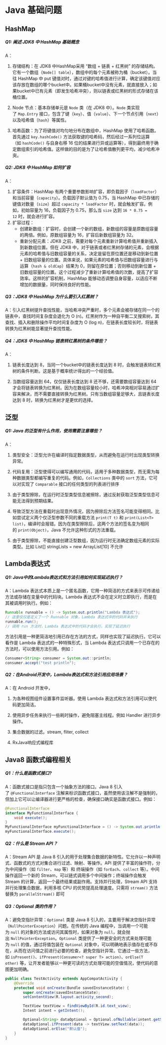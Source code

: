 # Java 基础问题

## HashMap

##### Q1: 阐述 JDK8 中 HashMap 基础概念

A：

1. 存储结构：在 JDK8 中HashMap采用 “数组 + 链表 + 红黑树” 的存储结构。它有一个数组（`Node[] table`），数组中的每个元素被称为桶（bucket）。当往 HashMap 中 put 键值对时，通过对键的哈希值进行计算，确定该键值对应该存放在数组的哪个bucket中。如果桶bucket中没有元素，就直接放入；如果bucket中已有元素（即发生哈希冲突），则以链表或红黑树的形式存储在该桶位置。

2. Node 节点：基本存储单元是 `Node` 类（在 JDK8 中）。`Node` 类实现了 `Map.Entry` 接口，包含了键（`key`）、值（`value`）、下一个节点引用（`next`）以及哈希值（`hash`）等属性。

3. 哈希函数：为了将键值对均匀地分布在数组中，HashMap 使用了哈希函数。首先通过 `key.hashCode()` 方法获取键的哈希码，然后经过一系列位运算（如 `hashCode()` 与自身右移 16 位的结果进行异或运算等），得到最终用于确定数组索引的哈希值。这样做的目的是为了让哈希值散列更平均，减少哈希冲突。

##### Q2: JDK8 中 HashMap 如何扩容

A：

1. 扩容条件：HashMap 有两个重要参数影响扩容，即负载因子（`loadFactor`）和当前容量（`capacity`）。负载因子默认值为 0.75，当 HashMap 中已存储的键值对数量（`size`）超过 `capacity * loadFactor` 时，就会触发扩容。例如，初始容量为 16，负载因子为 0.75，那么当 `size` 达到 `16 * 0.75 = 12` 时，就会进行扩容。
2. 扩容过程：
   - 创建新数组：扩容时，会创建一个新的数组，新数组的容量是原数组容量的两倍。例如，原数组容量为 16，扩容后新数组容量为 32。
   - 重新分配元素：JDK8 之前，需要对每个元素重新计算哈希值并重新插入到新数组位置。但在 JDK8 中，对于链表或者红黑树存储的元素，会根据元素的哈希值与旧数组容量的关系，决定是留在原位置还是移动到新位置 + 旧数组容量的位置。具体来说，如果元素的哈希值与旧数组容量进行与运算（`hash & oldCap`）结果为 0，则留在原位置；否则移动到新位置 + 旧数组容量的位置。这个过程减少了重新计算哈希值的次数，提高了扩容效率。这样的扩容机制，HashMap 能够动态调整自身容量，以适应不断增加的数据量，同时保持良好的性能。

##### Q3：JDK8 中 HashMap 为什么要引入红黑树？

A：引入红黑树提升查找性能，当哈希冲突严重时，多个元素会被存储在同一个的链表中，查找时间复杂度会退化为 O (n)。红黑树作为一种自平衡二叉搜索树，其查找、插入和删除操作平均时间复杂度为 O (log n)，在链表长度较长时，将链表转换为红黑树能显著提升查找性能。

##### Q4：JDK8 中 HashMap 链表转红黑树的条件哪些？

A：

1. 链表长度达到 8，当同一个bucket中的链表长度达到 8 时，会触发链表转红黑树的条件判断。这是基于概率统计得出的一个经验值。

2. 当数组容量达到 64，仅仅链表长度达到 8 还不够，还需要数组容量达到 64 才会将链表转换为红黑树。因为在数组容量较小时，哈希冲突相对容易通过扩容来解决，而不需要直接转换为红黑树。只有当数组容量足够大，且链表长度达到 8 时，转换为红黑树才是更优的选择。

## 泛型

##### Q1: Java 的泛型有什么作用，使用需要注意哪些？

A：

1. 类型安全：泛型允许在编译时指定数据类型，从而避免在运行时出现类型转换异常。

2. 代码复用：泛型使得可以编写通用的代码，适用于多种数据类型，而无需为每种数据类型都编写重复的代码。例如，`Collections` 类中的 `sort` 方法，它可以对实现了 `Comparable` 接口的任何类型的列表进行排序

3. 由于类型擦除，在运行时泛型类型信息被擦除，通过反射获取泛型类型信息可能无法得到预期结果。

4. 导致泛型方法在重载时出现意外情况，因为擦除后方法签名可能变得相同。比如尝试定义两个仅泛型参数不同的重载方法 `print(T t)` 和 `print(List<T> list)`，编译时会报错。因为在类型擦除后，这两个方法的签名变为相同的 `print(Object)`，Java 不允许这种形式的方法重载。

5. 由于类型擦除，不能直接创建泛型数组，因为运行时无法确定数组元素的实际类型。比如 List[] stringLists = new ArrayList[10] 不允许

## Lambda表达式

##### Q1: Java中的Lambda表达式和方法引用如何实现延迟执行？

A：Lambda 表达式本质上是一个匿名函数，它用一种简洁的方式来表示可传递给方法或存储在变量中的代码块。Lambda 表达式不会在定义时立即执行，而是在其被调用时执行。例如：

```java
Runnable runnable = () -> System.out.println("Lambda 表达式");
// 这里仅仅是定义了一个 Runnable 对象，Lambda 表达式中的代码并未执行
runnable.run(); 
// 调用 run 方法时，Lambda 表达式中的代码才会执行，实现了延迟执行
```

方法引用是一种更简洁地引用已存在方法的方式，同样也实现了延迟执行。它可以看作是 Lambda 表达式的一种特殊形式，当 Lambda 表达式只调用一个已存在的方法时，可以使用方法引用。例如：

```java
Consumer<String> consumer = System.out::println;  
consumer.accept("test println");
```

##### Q2：在Android开发中，Lambda表达式和方法引用应用场景？

A：在 Android 开发中，

1. 为各种视图组件设置事件监听器。使用 Lambda 表达式和方法引用可以使代码更加简洁。

2. 使用异步任务来执行一些耗时操作，避免阻塞主线程。例如 Handler 进行异步操作。

3. 集合数据的过滤。stream, fliter, collect

4. RxJava响应式编程库

## Java8 函数式编程相关

##### Q1：什么是函数式接口?

A：函数式接口是指只包含一个抽象方法的接口。Java 8 引入了 `@FunctionalInterface` 注解来标识函数式接口，虽然使用该注解不是强制的，但加上它可以让编译器进行更严格的检查，确保接口确实是函数式接口。例如：

```java
@FunctionalInterface
interface MyFunctionalInterface {
    void execute();
}
MyFunctionalInterface myFunctionalInterface = () -> System.out.println("Lambda 实现函数式接口");
myFunctionalInterface.execute();
```

##### Q2：什么是 Stream API？

A：Stream API 是 Java 8 引入的用于处理集合数据的新特性。它允许以一种声明式、函数式的方式对集合进行过滤、映射、等操作。API 提供了丰富的操作符，分为中间操作（如 `filter`、`map` 等）和 终端操作（如 `forEach`、`collect` 等）。中间操作返回一个新的 Stream，可以链式调用多个中间操作；终端操作会触发 Stream 的计算，返回一个最终结果或副作用。支持并行处理，Stream API 支持并行处理集合数据，利用多核 CPU 的优势提高处理速度。只需将 `stream()` 方法替换为 `parallelStream()` 即可

##### Q3：Optional 类的作用？

A：避免空指针异常：`Optional` 类是 Java 8 引入的，主要用于解决空指针异常（`NullPointerException`）问题。在传统的 Java 编程中，当调用一个可能为 `null` 的对象的方法或访问其属性时，如果对象为 `null`，就会抛出 `NullPointerException`。`Optional` 类提供了一种更安全的方式来处理可能为 `null` 的值，通过将值包装在 `Optional` 对象中，可以明确地表示值存在或不存在，从而在访问值之前进行必要的检查，避免空指针异常。它通过一些方法，如 `isPresent()`、`ifPresent(Consumer<? super T> action)`、`orElse(T other)` 等，让开发者能够以一种更可读的方式处理可能的空值情况，使代码的意图更加明确。

```java
public class TestActivity extends AppCompatActivity {
    @Override
    protected void onCreate(Bundle savedInstanceState) {
        super.onCreate(savedInstanceState);
        setContentView(R.layout.activity_second);

        TextView textView = findViewById(R.id.text_view);
        Intent intent = getIntent();

        Optional<String> dataOptional = Optional.ofNullable(intent.getStringExtra("key"));
        dataOptional.ifPresent(data -> textView.setText(data));
        dataOptional.orElse("默认值");
    }
}
```
